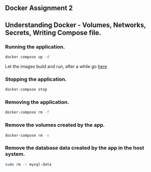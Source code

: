 ## Docker Assignment 2 

## Understanding Docker - Volumes, Networks, Secrets, Writing Compose file.

### Running the application.

```bash
docker compose up -d
```

Let the images build and run, after a while go [here]('http://localhost:8085/index.php')

### Stopping the application.

```bash
docker-compose stop
```

### Removing the application.

```bash
docker-compose rm -f
```

### Remove the volumes created by the app.

```bash
docker-compose rm -v
```

### Remove the database data created by the app in the host system.
```bash
sudo rm -r mysql-data
```
